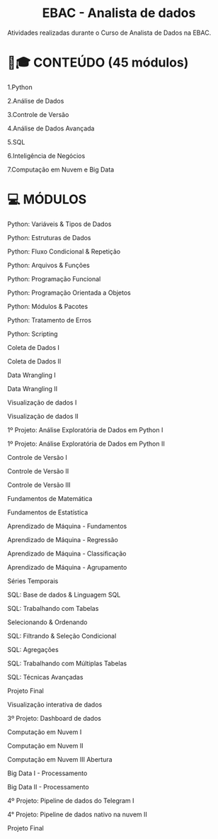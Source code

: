<h1 align="center"> EBAC - Analista de dados </h1> 
Atividades realizadas durante o Curso de Analista de Dados na EBAC.

# :school_satchel:🎓 CONTEÚDO (45 módulos)

1.Python

2.Análise de Dados

3.Controle de Versão

4.Análise de Dados Avançada

5.SQL

6.Inteligência de Negócios

7.Computação em Nuvem e Big Data


# :computer:  **MÓDULOS**
 
 Python: Variáveis & Tipos de Dados
 
 Python: Estruturas de Dados
 
 Python: Fluxo Condicional & Repetição
 
 Python: Arquivos & Funções
 
 Python: Programação Funcional
 
 Python: Programação Orientada a Objetos
 
 Python: Módulos & Pacotes
 
 Python: Tratamento de Erros
 
 Python: Scripting
 
 Coleta de Dados I
 
 Coleta de Dados II
 
 Data Wrangling I
 
 Data Wrangling II
 
 Visualização de dados I
 
 Visualização de dados II
 
 1º Projeto: Análise Exploratória de Dados em Python I
 
 1º Projeto: Análise Exploratória de Dados em Python II
 
 Controle de Versão I
 
 Controle de Versão II
 
 Controle de Versão III
 
 Fundamentos de Matemática
 
 Fundamentos de Estatística
 
 Aprendizado de Máquina - Fundamentos
 
 Aprendizado de Máquina - Regressão
 
 Aprendizado de Máquina - Classificação
 
 Aprendizado de Máquina - Agrupamento
 
 Séries Temporais
 
 SQL: Base de dados & Linguagem SQL
 
 SQL: Trabalhando com Tabelas
 
 Selecionando & Ordenando
 
 SQL: Filtrando & Seleção Condicional
 
 SQL: Agregações
 
 SQL: Trabalhando com Múltiplas Tabelas
 
 SQL: Técnicas Avançadas
 
  Projeto Final
  
 Visualização interativa de dados
 
 3º Projeto: Dashboard de dados
 
 Computação em Nuvem I
 
 Computação em Nuvem II
 
 Computação em Nuvem III Abertura
 
 Big Data I - Processamento
 
 Big Data II - Processamento
 
 4º Projeto: Pipeline de dados do Telegram I
 
 4° Projeto: Pipeline de dados nativo na nuvem II
 
 Projeto Final
